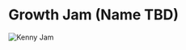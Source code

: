 
# Growth Jam (Name TBD)

![Kenny Jam](https://img.itch.zone/aW1hZ2UyL2phbS8zMjI4MDMvOTIwNjcwMy5wbmc=/original/PDek6L.png)

